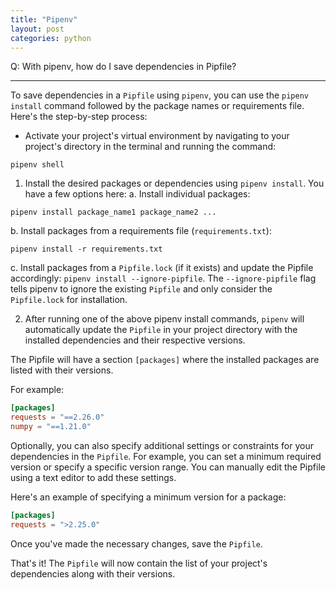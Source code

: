```yaml
---
title: "Pipenv"
layout: post
categories: python
---
```


Q: With pipenv, how do I save dependencies in Pipfile?

---

To save dependencies in a `Pipfile` using `pipenv`, you can use the `pipenv install` command followed by the package names or requirements file. Here's the step-by-step process:

* Activate your project's virtual environment by navigating to your project's directory in the terminal and running the command:

```shell
pipenv shell
```

1. Install the desired packages or dependencies using `pipenv install`. You have a few options here:
  a. Install individual packages:

  ```shell
  pipenv install package_name1 package_name2 ...
  ```

  b. Install packages from a requirements file (`requirements.txt`):

  ```shell
  pipenv install -r requirements.txt
  ```

  c. Install packages from a `Pipfile.lock` (if it exists) and update the Pipfile accordingly: `pipenv install --ignore-pipfile`. The `--ignore-pipfile` flag tells pipenv to ignore the existing `Pipfile` and only consider the `Pipfile.lock` for installation.

2. After running one of the above pipenv install commands, `pipenv` will automatically update the `Pipfile` in your project directory with the installed dependencies and their respective versions.

The Pipfile will have a section `[packages]` where the installed packages are listed with their versions.

For example:

```toml
[packages]
requests = "==2.26.0"
numpy = "==1.21.0"
```

Optionally, you can also specify additional settings or constraints for your dependencies in the `Pipfile`. For example, you can set a minimum required version or specify a specific version range. You can manually edit the Pipfile using a text editor to add these settings.

Here's an example of specifying a minimum version for a package:

```toml
[packages]
requests = ">2.25.0"
```

Once you've made the necessary changes, save the `Pipfile`.

That's it! The `Pipfile` will now contain the list of your project's dependencies along with their versions.